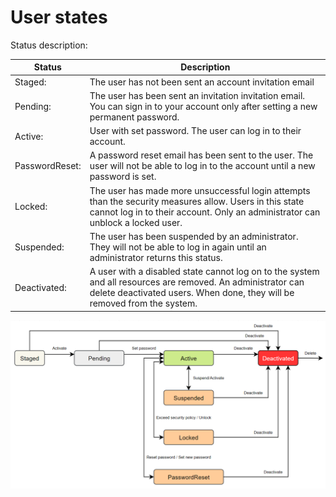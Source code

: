 # User states

Status description:

| Status   | Description                                                                                                                                                                                |
|----------|--------------------------------------------------------------------------------------------------------------------------------------------------------------------------------------------|
| Staged:  | The user has not been sent an account invitation email                                                                                                                                     |
| Pending: | The user has been sent an invitation invitation email. You can sign in to your account only after setting a new permanent password.                                                        |
| Active: | User with set password. The user can log in to their account.                                                                                                                               |
| PasswordReset: | A password reset email has been sent to the user. The user will not be able to log in to the account until a new password is set.                                                    |
| Locked: | The user has made more unsuccessful login attempts than the security measures allow. Users in this state cannot log in to their account. Only an administrator can unblock a locked user.   |
| Suspended: | The user has been suspended by an administrator. They will not be able to log in again until an administrator returns this status.                                                       |
| Deactivated: | A user with a disabled state cannot log on to the system and all resources are removed. An administrator can delete deactivated users. When done, they will be removed from the system.|

![](../../assets/user_lifecycle.png)